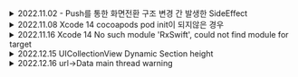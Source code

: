 <details>
  <summary> 2022.11.02 - Push를 통한 화면전환 구조 변경 간 발생한 SideEffect </summary>
  AS-IS 푸시가 없었음, 그래서 푸시로 인한 화면 전환 로직이 없음
  ParentsViewController -> MainNavi -> MainViewController의 형태였음
  ParentsViewController -> NotiViewController로의 이동 간 VC <-> UINavigationController 전환이 어려운 상황

  TO-BE 

  [new]ParentsNavi -> ParentsViewController -> MainNavi -> MainViewController의 형태로 변경 -> 푸시 화면 전환 성공

  - Side Effect 발생

  -> MainViewController에서 SideMenu가 import 된 MenuViewController를 performSegue로 호출을 할 때 MainViewController가 사라짐

  - 원인

  ***여기서 seugue의 종류가 show로 되어있었음 -> present로 수정

  UIViewController에서는 화면 전환을 present, dismiss 호출하여 사용가능하며, UINavigationController의 화면 전환 메소드는 사용할 수 없다

  UINavigationController에서는 화면 전환을 push, pop 호출하여 사용가능하며, UIViewController의 화면 전환 메소드는 사용할 수 없다

  - 해결

  show의 특성은 호출하는 클래스에 맞춰서 화면 전환을 해준다.호출하는 화면의 클래스가 UINavigationController였기 때문에 SideMenu View를 push 해줬기에 Side Effect가 발생하였다
  segue를 끊고 화면 전환 코드를 작성해도 되었지만, 기존 코드를 살려 segue의 종류를 show -> present Modally 변경해주었다
</details>

<details>
  <summary> 2022.11.08 Xcode 14 cocoapods pod init이 되지않은 경우</summary>

  [블로그 포스팅 대체](https://plcprogrammer-dy.tistory.com/78)
</details>

<details>
  <summary> 2022.11.16 Xcode 14 No such module 'RxSwift', could not find module for target </summary>

  [블로그 포스팅 대체](https://plcprogrammer-dy.tistory.com/81)
</details>

<details>
  <summary> 2022.12.15 UICollectionView Dynamic Section height </summary>
  
  기존 UICollectionViewDelegateFlowLayout 을 채택하지않고 UICollectionView Compositional Layout를 사용하면서 생긴 일..
  
  3개의 섹션으로 구성되어있으며, 1번째 섹션을 제외하고 2, 3번째 섹션은 존재할 수도, 존재하지않을수도 있다.
  1번째 섹션 또한 UI Components 구성이 동적이다.
  
  1번째 섹션의 UI Component가 변하게 되어 1번째 섹션의 height가 줄어들어야했지만, 동적 처리 작업을 하지않았다.
  
</details>

<details>
  <summary> 2022.12.16 url->Data main thread warning </summary>
  
  Synchronous URL loading of 'url' should not occur on this application's main thread as it may lead to UI  unresponsiveness. 
  
  Please switch to an asynchronous networking API such as URLSession.
  
  Xcode 14로 변경되면서 thread warning이 표출되었다.
  
  url을 통해 UIImage(data: Data)로 init 하는 상황
 
 
  기존코드
  
  ```swift
  guard let url = URL(string: item.photo.url),
        let data = try? try? Data(contentsOf: url) else { return cell }
        
  DispatchQueue.main.async {
      convertedCell.bannerImage.image = UIImage(data: data)
  }
  ```
  
  대용량의 Data의 경우 main thread에서 작업 시 병목현상이 생길 수 있기 때문
  변경 후
  
  ```swift
  guard let url = URL(string: item.photo.url) else { return cell }
            
  URLSession.shared.dataTask(with: url) { data, response, error in
      guard let imageData = data else { return }
            
      DispatchQueue.main.async {
           convertedCell.bannerImage.image = UIImage(data: imageData)
      }
  }.resume()
  ```
  
</details>
